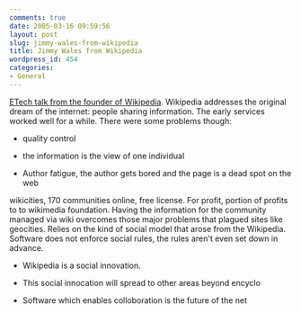 ```yaml
---
comments: true
date: 2005-03-16 09:59:56
layout: post
slug: jimmy-wales-from-wikipedia
title: Jimmy Wales from Wikipedia
wordpress_id: 454
categories:
- General
---
```


[ETech talk from the founder of Wikipedia](http://conferences.oreillynet.com/cs/et2005/view/e_sess/5907).
 Wikipedia addresses the original dream of the internet: people sharing information. The early services worked well for a while. There were some problems though:







  * quality control


  * the information is the view of one individual


  * Author fatigue, the author gets bored and the page is a dead spot on the web





wikicities, 170 communities online, free license. For profit, portion of profits to to wikimedia foundation. Having the information for the community managed via wiki overcomes those major problems that plagued sites like geocities. Relies on the kind of social model that arose from the Wikipedia. Software does not enforce social rules, the rules aren't even set down in advance.







  * Wikipedia is a social innovation.


  * This social innocation will spread to other areas beyond encyclo


  * Software which enables colloboration is the future of the net


